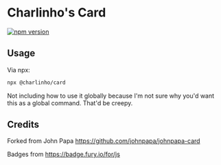 # Charlinho's Card

[![npm version](https://badge.fury.io/js/%40johnpapa%2Fcard.svg)](https://www.npmjs.com/package/@johnpapa/card)

## Usage

Via npx:

```bash
npx @charlinho/card
```

Not including how to use it globally because I'm not sure why you'd want this as a global command. That'd be creepy.

## Credits

Forked from John Papa https://github.com/johnpapa/johnpapa-card

Badges from <https://badge.fury.io/for/js>
